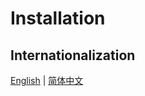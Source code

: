 # Installation

## Internationalization

[English](installation.md) | [简体中文](../zh-Hans/getting-started/installation.md)

